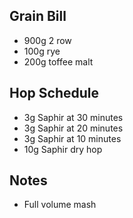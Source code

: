 Grain Bill
-----

* 900g 2 row
* 100g rye
* 200g toffee malt

Hop Schedule
-------------

* 3g Saphir at 30 minutes
* 3g Saphir at 20 minutes
* 3g Saphir at 10 minutes
* 10g Saphir dry hop


Notes
------

* Full volume mash
